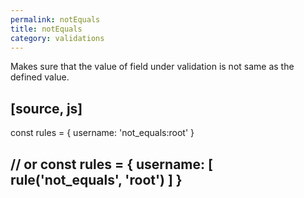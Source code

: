 ```yaml
---
permalink: notEquals
title: notEquals
category: validations
---
```


Makes sure that the value of field under validation is not
same as the defined value.
 
[source, js]
----
const rules = {
  username: 'not_equals:root'
}
 
// or
const rules = {
  username: [
    rule('not_equals', 'root')
  ]
}
----